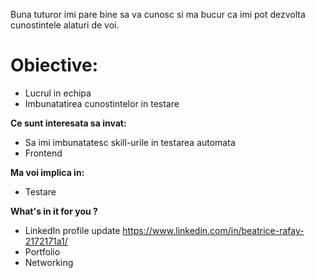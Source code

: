 Buna tuturor imi pare bine sa va cunosc si ma bucur ca imi pot dezvolta cunostintele alaturi de voi.

# Obiective:

- Lucrul in echipa
- Imbunatatirea cunostintelor in testare


**Ce sunt interesata sa invat:**

- Sa imi imbunatatesc skill-urile in testarea automata
- Frontend


**Ma voi implica in:**

- Testare

**What's in it for you ?**

- LinkedIn profile update https://www.linkedin.com/in/beatrice-rafay-2172171a1/
- Portfolio
- Networking
